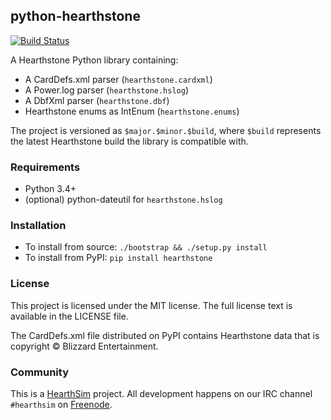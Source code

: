 ## python-hearthstone
[![Build Status](https://api.travis-ci.org/HearthSim/python-hearthstone.svg?branch=master)](https://travis-ci.org/HearthSim/python-hearthstone)

A Hearthstone Python library containing:

* A CardDefs.xml parser (`hearthstone.cardxml`)
* A Power.log parser (`hearthstone.hslog`)
* A DbfXml parser (`hearthstone.dbf`)
* Hearthstone enums as IntEnum (`hearthstone.enums`)


The project is versioned as `$major.$minor.$build`, where `$build`
represents the latest Hearthstone build the library is compatible with.


### Requirements

* Python 3.4+
* (optional) python-dateutil for `hearthstone.hslog`


### Installation

* To install from source: `./bootstrap && ./setup.py install`
* To install from PyPI: `pip install hearthstone`


### License

This project is licensed under the MIT license. The full license text is
available in the LICENSE file.

The CardDefs.xml file distributed on PyPI contains Hearthstone data that
is copyright © Blizzard Entertainment.


### Community

This is a [HearthSim](https://hearthsim.info) project. All development
happens on our IRC channel `#hearthsim` on [Freenode](https://freenode.net).
